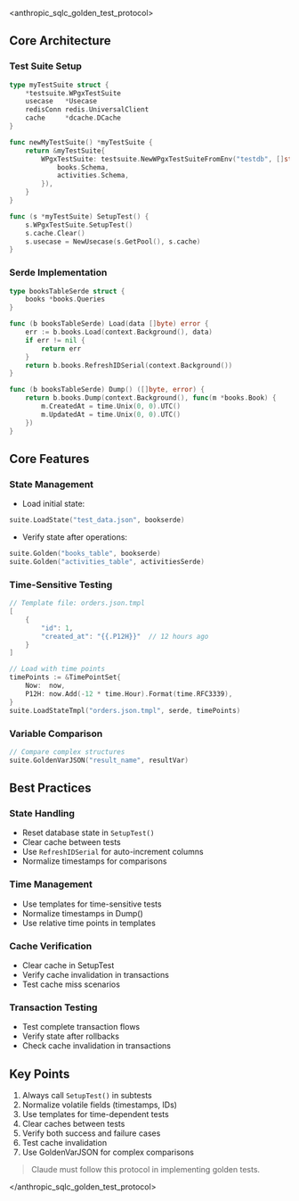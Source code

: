<anthropic_sqlc_golden_test_protocol>

## Core Architecture

### Test Suite Setup
```go
type myTestSuite struct {
    *testsuite.WPgxTestSuite
    usecase   *Usecase
    redisConn redis.UniversalClient
    cache     *dcache.DCache
}

func newMyTestSuite() *myTestSuite {
    return &myTestSuite{
        WPgxTestSuite: testsuite.NewWPgxTestSuiteFromEnv("testdb", []string{
            books.Schema,
            activities.Schema,
        }),
    }
}

func (s *myTestSuite) SetupTest() {
    s.WPgxTestSuite.SetupTest()
    s.cache.Clear()
    s.usecase = NewUsecase(s.GetPool(), s.cache)
}
```

### Serde Implementation
```go
type booksTableSerde struct {
    books *books.Queries
}

func (b booksTableSerde) Load(data []byte) error {
    err := b.books.Load(context.Background(), data)
    if err != nil {
        return err
    }
    return b.books.RefreshIDSerial(context.Background())
}

func (b booksTableSerde) Dump() ([]byte, error) {
    return b.books.Dump(context.Background(), func(m *books.Book) {
        m.CreatedAt = time.Unix(0, 0).UTC()
        m.UpdatedAt = time.Unix(0, 0).UTC()
    })
}
```

## Core Features

### State Management
- Load initial state:
```go
suite.LoadState("test_data.json", bookserde)
```

- Verify state after operations:
```go
suite.Golden("books_table", bookserde)
suite.Golden("activities_table", activitiesSerde)
```

### Time-Sensitive Testing
```go
// Template file: orders.json.tmpl
[
    {
        "id": 1,
        "created_at": "{{.P12H}}"  // 12 hours ago
    }
]

// Load with time points
timePoints := &TimePointSet{
    Now:  now,
    P12H: now.Add(-12 * time.Hour).Format(time.RFC3339),
}
suite.LoadStateTmpl("orders.json.tmpl", serde, timePoints)
```

### Variable Comparison
```go
// Compare complex structures
suite.GoldenVarJSON("result_name", resultVar)
```

## Best Practices

### State Handling
- Reset database state in `SetupTest()`
- Clear cache between tests
- Use `RefreshIDSerial` for auto-increment columns
- Normalize timestamps for comparisons

### Time Management
- Use templates for time-sensitive tests
- Normalize timestamps in Dump()
- Use relative time points in templates

### Cache Verification
- Clear cache in SetupTest
- Verify cache invalidation in transactions
- Test cache miss scenarios

### Transaction Testing
- Test complete transaction flows
- Verify state after rollbacks
- Check cache invalidation in transactions

## Key Points
1. Always call `SetupTest()` in subtests
2. Normalize volatile fields (timestamps, IDs)
3. Use templates for time-dependent tests
4. Clear caches between tests
5. Verify both success and failure cases
6. Test cache invalidation
7. Use GoldenVarJSON for complex comparisons

> Claude must follow this protocol in implementing golden tests.

</anthropic_sqlc_golden_test_protocol>